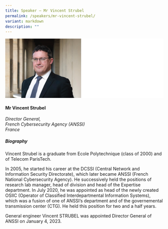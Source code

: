 ```yaml
---
title: Speaker – Mr Vincent Strubel
permalink: /speakers/mr-vincent-strubel/
variant: markdown
description: ""
---
```

![](/images/2025%20speakers/Vincent_Strubel.png)
#### **Mr Vincent Strubel**

*Director General,<br>French Cybersecurity Agency (ANSSI)<br>France*

##### **Biography**
Vincent Strubel is a graduate from Ecole Polytechnique (class of 2000) and of Telecom ParisTech. 

In 2005, he started his career at the DCSSI (Central Network and Information Security Directorate), which later became ANSSI (French National Cybersecurity Agency). He successively held the positions of research lab manager, head of division and head of the Expertise department. In July 2020, he was appointed as head of the newly created OSIIC (Operator of Classified Interdepartmental Information Systems), which was a fusion of one of ANSSI’s department and of the governemental transmission center (CTG). He held this position for two and a half years. 

General engineer Vincent STRUBEL was appointed Director General of ANSSI on January 4, 2023.